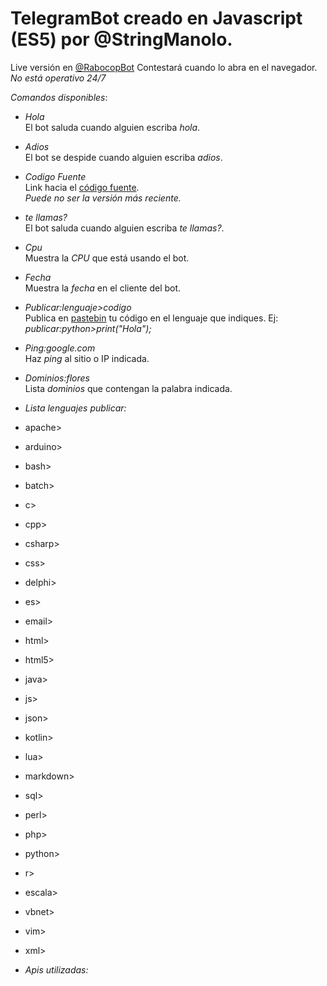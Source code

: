 # TelegramBot creado en Javascript (ES5) por @StringManolo.

Live versión en [@RabocopBot](https://t.me/RabocopBot) Contestará cuando lo abra en el navegador.  
_No está operativo 24/7_ 

*_Comandos disponibles_*: 

* *Hola*  
El bot saluda cuando alguien escriba _hola_.

* *Adios*  
El bot se despide cuando alguien escriba _adios_.

* *Codigo Fuente*  
Link hacia el [código fuente](https://github.com/StringManolo/Telegram-bot).  
_Puede no ser la versión más reciente._

* *te llamas?*  
El bot saluda cuando alguien escriba _te llamas?_.

* *Cpu*  
Muestra la _CPU_ que está usando el bot.

* *Fecha*  
Muestra la _fecha_ en el cliente del bot.

* *Publicar:lenguaje>codigo*  
Publica en [pastebin](https://pastebin.com) tu código en el lenguaje que indiques. Ej:
_publicar:python>print("Hola");_

* *Ping:google.com*  
Haz _ping_ al sitio o IP indicada.

* *Dominios:flores*  
Lista _dominios_ que contengan la palabra indicada.

* *Lista lenguajes publicar:*  
 * apache>
 * arduino>
* bash>
* batch>
* c>
* cpp>
* csharp>
* css>
* delphi>
* es>
* email>
* html>
* html5>
* java>
* js>
* json>
* kotlin>
* lua>
* markdown>
* sql>
* perl>
* php>
* python>
* r>
* escala>
* vbnet>
* vim>
* xml>


* *Apis utilizadas:*
